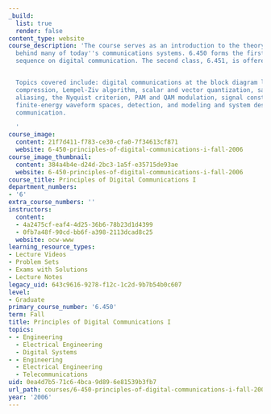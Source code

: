 ```yaml
---
_build:
  list: true
  render: false
content_type: website
course_description: 'The course serves as an introduction to the theory and practice
  behind many of today''s communications systems. 6.450 forms the first of a two-course
  sequence on digital communication. The second class, 6.451, is offered in the spring.


  Topics covered include: digital communications at the block diagram level, data
  compression, Lempel-Ziv algorithm, scalar and vector quantization, sampling and
  aliasing, the Nyquist criterion, PAM and QAM modulation, signal constellations,
  finite-energy waveform spaces, detection, and modeling and system design for wireless
  communication.

  '
course_image:
  content: 21f7d411-f783-ce30-cfa0-7f34613cf871
  website: 6-450-principles-of-digital-communications-i-fall-2006
course_image_thumbnail:
  content: 384a4b4e-d24d-2bc3-1a5f-e35715de93ae
  website: 6-450-principles-of-digital-communications-i-fall-2006
course_title: Principles of Digital Communications I
department_numbers:
- '6'
extra_course_numbers: ''
instructors:
  content:
  - 4a2475cf-eaf4-4d25-36b6-78b23d1d4399
  - 0fb7a48f-90cd-bb6f-a398-2113dcad8c25
  website: ocw-www
learning_resource_types:
- Lecture Videos
- Problem Sets
- Exams with Solutions
- Lecture Notes
legacy_uid: 643c9616-9278-f12c-1c2d-9b7b54b0c607
level:
- Graduate
primary_course_number: '6.450'
term: Fall
title: Principles of Digital Communications I
topics:
- - Engineering
  - Electrical Engineering
  - Digital Systems
- - Engineering
  - Electrical Engineering
  - Telecommunications
uid: 0ea4d7b5-71c6-4bca-9d89-6e81539b3fb7
url_path: courses/6-450-principles-of-digital-communications-i-fall-2006
year: '2006'
---
```

